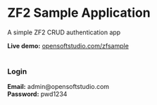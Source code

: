 ZF2 Sample Application
========

A simple ZF2 CRUD authentication app

<strong>Live demo:</strong> <a target="blank" href="http://opensoftstudio.com/zfsample/public">opensoftstudio.com/zfsample</a><br /><br />

<h3>Login</h3>
<strong>Email:</strong> admin@opensoftstudio.com</strong><br />
<strong>Password:</strong> pwd1234
